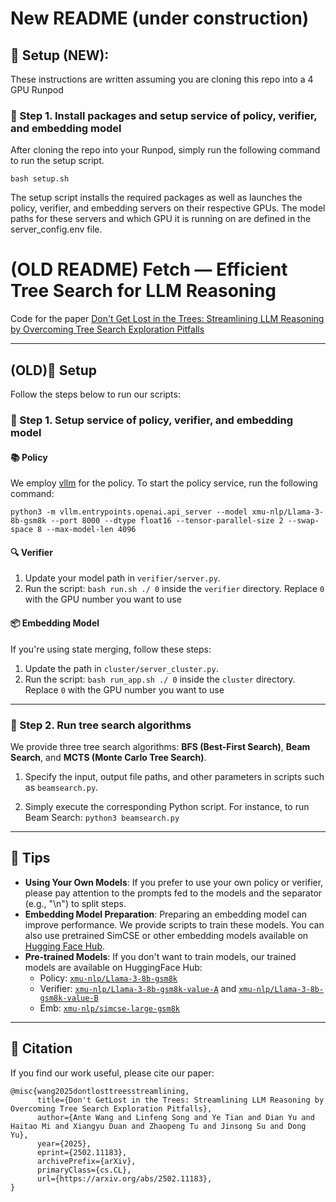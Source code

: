 # New README (under construction)

## 🚀 Setup (NEW):

These instructions are written assuming you are cloning this repo into a 4 GPU Runpod

### 📌 Step 1. Install packages and setup service of policy, verifier, and embedding model
After cloning the repo into your Runpod, simply run the following command to run the setup script.
```
bash setup.sh
```
The setup script installs the required packages as well as launches the policy, verifier, and embedding servers on their respective GPUs. The model paths for these servers and which GPU it is running on are defined in the server_config.env file.
# (OLD README) Fetch — Efficient Tree Search for LLM Reasoning

Code for the paper [Don't Get Lost in the Trees: Streamlining LLM Reasoning by Overcoming Tree Search Exploration Pitfalls](https://arxiv.org/abs/2502.11183)

---
## (OLD)🚀 Setup

Follow the steps below to run our scripts:

### 📌 Step 1. Setup service of policy, verifier, and embedding model

#### 📚 Policy

We employ [vllm](https://docs.vllm.ai/en/latest/) for the policy. To start the policy service, run the following command:
```
python3 -m vllm.entrypoints.openai.api_server --model xmu-nlp/Llama-3-8b-gsm8k --port 8000 --dtype float16 --tensor-parallel-size 2 --swap-space 8 --max-model-len 4096
```

#### 🔍 Verifier

1. Update your model path in `verifier/server.py`.
2. Run the script: `bash run.sh ./ 0` inside the `verifier` directory. Replace `0` with the GPU number you want to use

#### 📦 Embedding Model

If you're using state merging, follow these steps:
1. Update the path in `cluster/server_cluster.py`.
2. Run the script: `bash run_app.sh ./ 0` inside the `cluster` directory. Replace `0` with the GPU number you want to use

---

### 📌 Step 2. Run tree search algorithms

We provide three tree search algorithms: **BFS (Best-First Search)**, **Beam Search**, and **MCTS (Monte Carlo Tree Search)**.

1. Specify the input, output file paths, and other parameters in scripts such as `beamsearch.py`.

2. Simply execute the corresponding Python script. For instance, to run Beam Search: `python3 beamsearch.py`

---

## 🎯 Tips

- **Using Your Own Models**: If you prefer to use your own policy or verifier, please pay attention to the prompts fed to the models and the separator (e.g., "\n") to split steps.
- **Embedding Model Preparation**: Preparing an embedding model can improve performance. We provide scripts to train these models. You can also use pretrained SimCSE or other embedding models available on [Hugging Face Hub](https://huggingface.co/models).
- **Pre-trained Models**: If you don't want to train models, our trained models are available on HuggingFace Hub:
  - Policy: [`xmu-nlp/Llama-3-8b-gsm8k`](https://huggingface.co/xmu-nlp/Llama-3-8b-gsm8k)
  - Verifier: [`xmu-nlp/Llama-3-8b-gsm8k-value-A`](https://huggingface.co/xmu-nlp/Llama-3-8b-gsm8k-value-A) and [`xmu-nlp/Llama-3-8b-gsm8k-value-B`](https://huggingface.co/xmu-nlp/Llama-3-8b-gsm8k-value-B)
  - Emb: [`xmu-nlp/simcse-large-gsm8k`](https://huggingface.co/xmu-nlp/simcse-large-gsm8k)

---

## 📝 Citation

If you find our work useful, please cite our paper:

```
@misc{wang2025dontlosttreesstreamlining,
      title={Don't GetLost in the Trees: Streamlining LLM Reasoning by Overcoming Tree Search Exploration Pitfalls}, 
      author={Ante Wang and Linfeng Song and Ye Tian and Dian Yu and Haitao Mi and Xiangyu Duan and Zhaopeng Tu and Jinsong Su and Dong Yu},
      year={2025},
      eprint={2502.11183},
      archivePrefix={arXiv},
      primaryClass={cs.CL},
      url={https://arxiv.org/abs/2502.11183}, 
}
```
